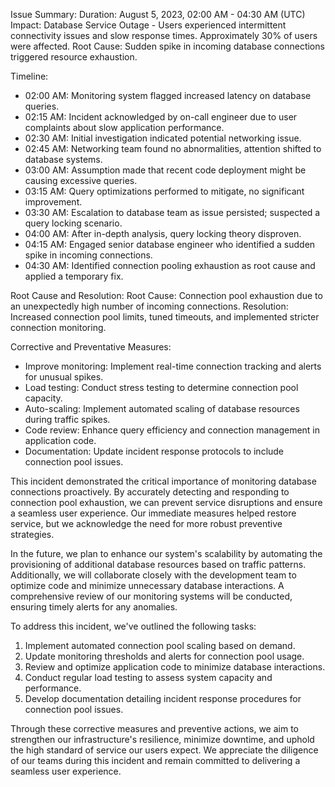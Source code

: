 Issue Summary:
Duration: August 5, 2023, 02:00 AM - 04:30 AM (UTC)
Impact: Database Service Outage - Users experienced intermittent connectivity issues and slow response times. Approximately 30% of users were affected.
Root Cause: Sudden spike in incoming database connections triggered resource exhaustion.

Timeline:
- 02:00 AM: Monitoring system flagged increased latency on database queries.
- 02:15 AM: Incident acknowledged by on-call engineer due to user complaints about slow application performance.
- 02:30 AM: Initial investigation indicated potential networking issue.
- 02:45 AM: Networking team found no abnormalities, attention shifted to database systems.
- 03:00 AM: Assumption made that recent code deployment might be causing excessive queries.
- 03:15 AM: Query optimizations performed to mitigate, no significant improvement.
- 03:30 AM: Escalation to database team as issue persisted; suspected a query locking scenario.
- 04:00 AM: After in-depth analysis, query locking theory disproven.
- 04:15 AM: Engaged senior database engineer who identified a sudden spike in incoming connections.
- 04:30 AM: Identified connection pooling exhaustion as root cause and applied a temporary fix.



Root Cause and Resolution:
Root Cause: Connection pool exhaustion due to an unexpectedly high number of incoming connections.
Resolution: Increased connection pool limits, tuned timeouts, and implemented stricter connection monitoring.

Corrective and Preventative Measures:
- Improve monitoring: Implement real-time connection tracking and alerts for unusual spikes.
- Load testing: Conduct stress testing to determine connection pool capacity.
- Auto-scaling: Implement automated scaling of database resources during traffic spikes.
- Code review: Enhance query efficiency and connection management in application code.
- Documentation: Update incident response protocols to include connection pool issues.

This incident demonstrated the critical importance of monitoring database connections proactively. By accurately detecting and responding to connection pool exhaustion, we can prevent service disruptions and ensure a seamless user experience. Our immediate measures helped restore service, but we acknowledge the need for more robust preventive strategies.

In the future, we plan to enhance our system's scalability by automating the provisioning of additional database resources based on traffic patterns. Additionally, we will collaborate closely with the development team to optimize code and minimize unnecessary database interactions. A comprehensive review of our monitoring systems will be conducted, ensuring timely alerts for any anomalies.

To address this incident, we've outlined the following tasks:
1. Implement automated connection pool scaling based on demand.
2. Update monitoring thresholds and alerts for connection pool usage.
3. Review and optimize application code to minimize database interactions.
4. Conduct regular load testing to assess system capacity and performance.
5. Develop documentation detailing incident response procedures for connection pool issues.

Through these corrective measures and preventive actions, we aim to strengthen our infrastructure's resilience, minimize downtime, and uphold the high standard of service our users expect. We appreciate the diligence of our teams during this incident and remain committed to delivering a seamless user experience.

